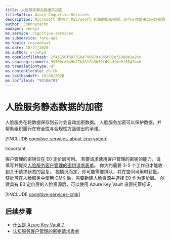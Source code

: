 ```yaml
---
title: 人脸服务静态数据的加密
titleSuffix: Azure Cognitive Services
description: Microsoft 提供了 Microsoft 托管的加密密钥，还可让你使用自己的密钥（称为客户管理的密钥 (CMK)）管理你的认知服务订阅。 本文介绍人脸的静态数据加密，以及如何启用和管理 CMK。
author: Johnnytechn
manager: venkyv
ms.service: cognitive-services
ms.subservice: face-api
ms.topic: conceptual
ms.date: 10/27/2020
ms.author: v-johya
ms.openlocfilehash: 2f41156f697318e786979a565002e36990e1a26c
ms.sourcegitcommit: 93309cd649b17b3312b3b52cd9ad1de6f3542beb
ms.translationtype: HT
ms.contentlocale: zh-CN
ms.lasthandoff: 10/30/2020
ms.locfileid: "93106701"
---
```

# <a name="face-service-encryption-of-data-at-rest"></a>人脸服务静态数据的加密

人脸服务在将数据保存到云时会自动加密数据。 人脸服务加密可以保护数据，并帮助组织履行在安全性与合规性方面做出的承诺。

[!INCLUDE [cognitive-services-about-encryption](../includes/cognitive-services-about-encryption.md)]

> [!IMPORTANT]
> 客户管理的密钥仅在 E0 定价层可用。 若要请求使用客户管理的密钥的能力，请填写并提交[人脸服务客户管理的密钥请求表单](https://aka.ms/cogsvc-cmk)。 你大约需要 3-5 个工作日才能收到关于请求状态的回复。 视情况而定，你可能需要排队，并在空间可用时获批。 获批可在人脸服务中使用 CMK 后，需要新建人脸资源并选择 E0 作为定价层。 创建具有 E0 定价层的人脸资源后，可以使用 Azure Key Vault 设置托管标识。

[!INCLUDE [cognitive-services-cmk](../includes/configure-customer-managed-keys.md)]

## <a name="next-steps"></a>后续步骤

* [什么是 Azure Key Vault？](/key-vault/key-vault-overview)
* [认知服务客户管理的密钥请求表单](https://aka.ms/cogsvc-cmk)

